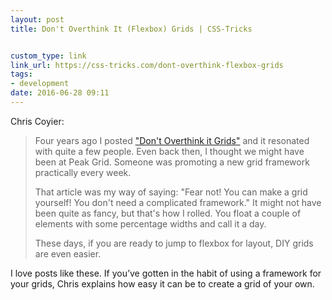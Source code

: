 ```yaml
---
layout: post
title: Don't Overthink It (Flexbox) Grids | CSS-Tricks


custom_type: link
link_url: https://css-tricks.com/dont-overthink-flexbox-grids
tags:
- development
date: 2016-06-28 09:11
---
```

Chris Coyier:

> Four years ago I posted ["Don't Overthink it Grids"](https://css-tricks.com/dont-overthink-it-grids/) and it resonated with quite a few people. Even back then, I thought we might have been at Peak Grid. Someone was promoting a new grid framework practically every week.
>
> That article was my way of saying: "Fear not! You can make a grid yourself! You don't need a complicated framework." It might not have been quite as fancy, but that's how I rolled. You float a couple of elements with some percentage widths and call it a day.
>
> These days, if you are ready to jump to flexbox for layout, DIY grids are even easier.

I love posts like these. If you’ve gotten in the habit of using a framework for your grids, Chris explains how easy it can be to create a grid of your own.
